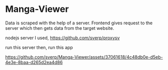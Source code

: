 # Manga-Viewer

Data is scraped with the help of a server.
Frontend gives request to the server which then gets data from the target website.

nodejs server I used, https://github.com/sverp/proxysv

run this server
then, run this app



https://github.com/sverp/Manga-Viewer/assets/37061618/4c48db0e-d5eb-4e3e-8baa-d265d2ea4d86

